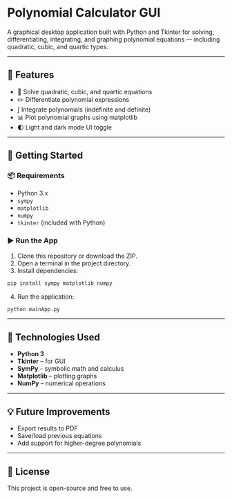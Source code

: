 # Polynomial Calculator GUI

A graphical desktop application built with Python and Tkinter for solving, differentiating, integrating, and graphing polynomial equations — including quadratic, cubic, and quartic types.

---

## 🔧 Features

- 📐 Solve quadratic, cubic, and quartic equations
- ✏️ Differentiate polynomial expressions
- ∫ Integrate polynomials (indefinite and definite)
- 📊 Plot polynomial graphs using matplotlib
- 🌓 Light and dark mode UI toggle

---

## 🚀 Getting Started

### 📦 Requirements

- Python 3.x
- `sympy`
- `matplotlib`
- `numpy`
- `tkinter` (included with Python)

### ▶️ Run the App

1. Clone this repository or download the ZIP.
2. Open a terminal in the project directory.
3. Install dependencies:

```bash
pip install sympy matplotlib numpy
```

4. Run the application:

```bash
python mainApp.py
```

---

## 🧰 Technologies Used

- **Python 3**
- **Tkinter** – for GUI
- **SymPy** – symbolic math and calculus
- **Matplotlib** – plotting graphs
- **NumPy** – numerical operations

---

## 💡 Future Improvements

- Export results to PDF
- Save/load previous equations
- Add support for higher-degree polynomials

---

## 📄 License

This project is open-source and free to use.
